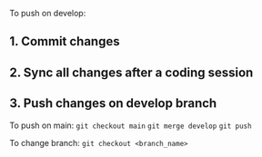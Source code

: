 To push on develop:
## 1. Commit changes
## 2. Sync all changes after a coding session
## 3. Push changes on develop branch

To push on main:
`git checkout main`
`git merge develop`
`git push`

To change branch:
`git checkout <branch_name>`


